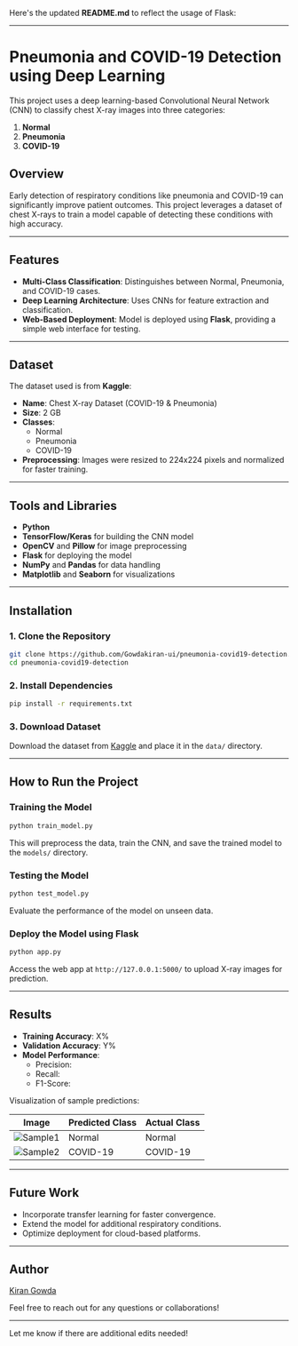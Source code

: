 Here's the updated **README.md** to reflect the usage of Flask:

---

# Pneumonia and COVID-19 Detection using Deep Learning

This project uses a deep learning-based Convolutional Neural Network (CNN) to classify chest X-ray images into three categories:  
1. **Normal**  
2. **Pneumonia**  
3. **COVID-19**

## Overview  
Early detection of respiratory conditions like pneumonia and COVID-19 can significantly improve patient outcomes. This project leverages a dataset of chest X-rays to train a model capable of detecting these conditions with high accuracy.

---

## Features
- **Multi-Class Classification**: Distinguishes between Normal, Pneumonia, and COVID-19 cases.  
- **Deep Learning Architecture**: Uses CNNs for feature extraction and classification.  
- **Web-Based Deployment**: Model is deployed using **Flask**, providing a simple web interface for testing.  

---

## Dataset  
The dataset used is from **Kaggle**:  
- **Name**: Chest X-ray Dataset (COVID-19 & Pneumonia)  
- **Size**: 2 GB  
- **Classes**:  
  - Normal  
  - Pneumonia  
  - COVID-19  
- **Preprocessing**: Images were resized to 224x224 pixels and normalized for faster training.  

---

## Tools and Libraries  
- **Python**  
- **TensorFlow/Keras** for building the CNN model  
- **OpenCV** and **Pillow** for image preprocessing  
- **Flask** for deploying the model  
- **NumPy** and **Pandas** for data handling  
- **Matplotlib** and **Seaborn** for visualizations  

---

## Installation

### 1. Clone the Repository  
```bash
git clone https://github.com/Gowdakiran-ui/pneumonia-covid19-detection.git
cd pneumonia-covid19-detection
```

### 2. Install Dependencies  
```bash
pip install -r requirements.txt
```

### 3. Download Dataset  
Download the dataset from [Kaggle](https://www.kaggle.com) and place it in the `data/` directory.

---

## How to Run the Project  

### Training the Model  
```bash
python train_model.py
```
This will preprocess the data, train the CNN, and save the trained model to the `models/` directory.

### Testing the Model  
```bash
python test_model.py
```
Evaluate the performance of the model on unseen data.

### Deploy the Model using Flask  
```bash
python app.py
```
Access the web app at `http://127.0.0.1:5000/` to upload X-ray images for prediction.

---

## Results  
- **Training Accuracy**: X%  
- **Validation Accuracy**: Y%  
- **Model Performance**:  
  - Precision:  
  - Recall:  
  - F1-Score:  

Visualization of sample predictions:  

| Image         | Predicted Class | Actual Class |  
|---------------|-----------------|--------------|  
| ![Sample1](images/sample1.png) | Normal        | Normal       |  
| ![Sample2](images/sample2.png) | COVID-19      | COVID-19     |  

---

## Future Work  
- Incorporate transfer learning for faster convergence.  
- Extend the model for additional respiratory conditions.  
- Optimize deployment for cloud-based platforms.  

---

## Author  
[Kiran Gowda](https://github.com/Gowdakiran-ui)  

Feel free to reach out for any questions or collaborations!  

--- 

Let me know if there are additional edits needed!
